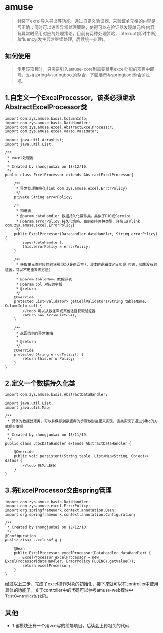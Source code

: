 # amuse
> 封装了excel导入导出等功能。通过自定义验证器，来验证单元格的内容是否正确；同时可以设置异常处理策略，使得可以在验证器发现单元格
内容有异常时采用对应的处理策略，目前有两种处理策略，interrupt(即时中断)和fluency(发生异常继续处理，后续统一处理)。
## 如何使用
> 使用该项目时，只需要引入amuse-core到需要使用excel功能的项目中即可，支持spring与springboot的整合，下面展示与springboot整合的过程。<br>

1.自定义一个ExcelProcessor，该类必须继承AbstractExcelProcessor类
---
```
import com.zys.amuse.basis.ColumnInfo;
import com.zys.amuse.basis.DataHandler;
import com.zys.amuse.excel.AbstractExcelProcessor;
import com.zys.amuse.excel.valid.Validator;

import java.util.ArrayList;
import java.util.List;

/**
 * excel处理器
 *
 * Created by zhongjunkai on 18/12/10.
 */
public class ExcelProcessor extends AbstractExcelProcessor{

    /**
     * 异常处理策略{@link com.zys.amuse.excel.ErrorPolicy}
     */
    private String errorPolicy;
    
    /**
     * 构造器
     * @param dataHandler 数据持久化操作类，类似于DAO或Service
     * @param errorPolicy 持久化策略，目前支持两种类型，详情见{@link com.zys.amuse.excel.ErrorPolicy}
     */
    public ExcelProcessor(DataHandler dataHandler, String errorPolicy) {
        super(dataHandler);
        this.errorPolicy = errorPolicy;
    }

    /**
     * 获取单元格对应的验证器(默认是返回空)，具体的逻辑自定义实现(可选，如果没有验证器，可以不用重写该方法)
     * 
     * @param tableName 数据源表
     * @param col 对应的字段
     * @return
     */
    @Override
    protected List<Validator> getCellValidators(String tableName, ColumnInfo col) {
        //todo 可以从数据库或其他途径获取验证器
        return new ArrayList<>();
    }

    /**
     * 返回当前的异常策略
     * 
     * @return
     */
    @Override
    protected String errorPolicy() {
        return this.errorPolicy;
    }
}
```
2.定义一个数据持久化类
---
```
import com.zys.amuse.basis.AbstractDataHandler;

import java.util.List;
import java.util.Map;

/**
 * 具体的数据处理类，可以将保存到数据库的步骤放到这里来实现，该类实现了通过jdbc的方式保存数据
 *
 * Created by zhongjunkai on 18/11/19.
 */
public class JdbcDataHandler extends AbstractDataHandler {

    @Override
    public void persistent(String table, List<Map<String, Object>> datas) {
        //todo 持久化数据
    }
}
```
3.将ExcelProcessor交由spring管理
---
```
import com.zys.amuse.basis.DataHandler;
import com.zys.amuse.excel.ErrorPolicy;
import org.springframework.context.annotation.Bean;
import org.springframework.context.annotation.Configuration;

/**
 * Created by zhongjunkai on 18/12/10.
 */
@Configuration
public class ExcelConfig {

    @Bean
    public ExcelProcessor excelProcessor(DataHandler dataHandler) {
        ExcelProcessor excelProcessor = new ExcelProcessor(dataHandler, ErrorPolicy.FLUENCY.getValue());
        return excelProcessor;
    }
}
```
经过以上三步，完成了excel操作对象的初始化，接下来就可以在controller中使用具体的功能了，关于controller中的代码可以参考amuse-web模块中
TestController的代码。<br>
## 其他
* 1.该模块还有一个用vue写的前端项目，后续会上传相关的代码
